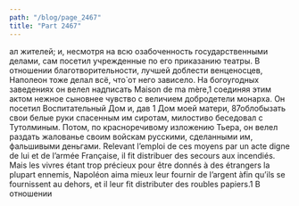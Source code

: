```yaml
---
path: "/blog/page_2467"
title: "Part 2467"
---
```


ал жителей; и, несмотря на всю озабоченность государственными делами, сам посетил учрежденные по его приказанию театры.
В отношении благотворительности, лучшей доблести венценосцев, Наполеон тоже делал всё, что̀ от него зависело. На богоугодных заведениях он велел надписать Maison de ma mère,1 соединяя этим актом нежное сыновнее чувство с величием добродетели монарха. Он посетил Воспитательный Дом и, дав 1 Дом моей матери,
87облобызать свои белые руки спасенным им сиротам, милостиво беседовал с Тутолминым. Потом, по красноречивому изложению Тьера, он велел раздать жалованье своим войскам русскими, сделанными им, фальшивыми деньгами. Relevant l’emploi de ces moyens par un acte digne de lui et de l’armée Française, il fit distribuer des secours aux incendiés. Mais les vivres étant trop précieux pour être donnés à des étrangers la plupart ennemis, Napoléon aima mieux leur fournir de l’argent àfin qu’ils se fournissent au dehors, et il leur fit distributer des roubles papiers.1 В отношении
